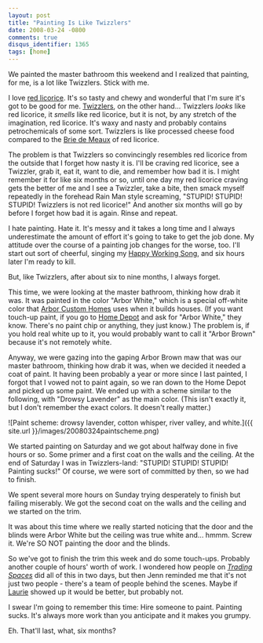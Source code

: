 ```yaml
---
layout: post
title: "Painting Is Like Twizzlers"
date: 2008-03-24 -0800
comments: true
disqus_identifier: 1365
tags: [home]
---
```

We painted the master bathroom this weekend and I realized that
painting, for me, is a lot like Twizzlers. Stick with me.

I love [red licorice](http://www.redvines.com/). It's so tasty and chewy
and wonderful that I'm sure it's got to be good for me.
[Twizzlers](http://www.hersheys.com/products/details/twizzler/index.asp),
on the other hand... Twizzlers *looks* like red licorice, it *smells*
like red licorice, but it is not, by any stretch of the imagination, red
licorice. It's waxy and nasty and probably contains petrochemicals of
some sort. Twizzlers is like processed cheese food compared to the [Brie
de Meaux](http://en.wikipedia.org/wiki/Brie_(cheese)) of red licorice.

The problem is that Twizzlers so convincingly resembles red licorice
from the outside that I forget how nasty it is. I'll be craving red
licorice, see a Twizzler, grab it, eat it, want to die, and remember how
bad it is. I might remember it for like six months or so, until one day
my red licorice craving gets the better of me and I see a Twizzler, take
a bite, then smack myself repeatedly in the forehead Rain Man
style screaming, "STUPID! STUPID! STUPID! Twizzlers is not red
licorice!" And another six months will go by before I forget how bad it
is again. Rinse and repeat.

I hate painting. Hate it. It's messy and it takes a long time and I
always underestimate the amount of effort it's going to take to get the
job done. My attitude over the course of a painting job changes for the
worse, too. I'll start out sort of cheerful, singing my [Happy Working
Song](http://www.amazon.com/gp/product/B000VWQTXE?ie=UTF8&tag=mhsvortex&linkCode=as2&camp=1789&creative=9325&creativeASIN=B000VWQTXE),
and six hours later I'm ready to kill.

But, like Twizzlers, after about six to nine months, I always forget.

This time, we were looking at the master bathroom, thinking how drab it
was. It was painted in the color "Arbor White," which is a special
off-white color that [Arbor Custom Homes](http://www.arborhomes.com/)
uses when it builds houses. (If you want touch-up paint, if you go to
[Home Depot](http://www.homedepot.com) and ask for "Arbor White," they
know. There's no paint chip or anything, they just know.) The problem
is, if you hold real white up to it, you would probably want to call it
"Arbor Brown" because it's not remotely white.

Anyway, we were gazing into the gaping Arbor Brown maw that was our
master bathroom, thinking how drab it was, when we decided it needed a
coat of paint. It having been probably a year or more since I last
painted, I forgot that I vowed not to paint again, so we ran down to the
Home Depot and picked up some paint. We ended up with a scheme similar
to the following, with "Drowsy Lavender" as the main color. (This isn't
exactly it, but I don't remember the exact colors. It doesn't really
matter.)

![Paint scheme: drowsy lavender, cotton whisper, river valley, and
white.]({{ site.url }}/images/20080324paintscheme.png)

We started painting on Saturday and we got about halfway done in five
hours or so. Some primer and a first coat on the walls and the ceiling.
At the end of Saturday I was in Twizzlers-land: "STUPID! STUPID! STUPID!
Painting sucks!" Of course, we were sort of committed by then, so we had
to finish.

We spent several more hours on Sunday trying desperately to finish but
failing miserably. We got the second coat on the walls and the ceiling
and we started on the trim.

It was about this time where we really started noticing that the door
and the blinds were Arbor White but the ceiling was true white and...
hmmm. Screw it. We're SO NOT painting the door and the blinds.

So we've got to finish the trim this week and do some touch-ups.
Probably another couple of hours' worth of work. I wondered how people
on *[Trading
Spaces](http://tlc.discovery.com/tv/trading-spaces/trading-spaces.html)*
did all of this in two days, but then Jenn reminded me that it's not
just two people - there's a team of people behind the scenes. Maybe if
[Laurie](http://tlc.discovery.com/tv/trading-spaces/meet-the-team/laurie-hickson-smith.html)
showed up it would be better, but probably not.

I swear I'm going to remember this time: Hire someone to paint. Painting
sucks. It's always more work than you anticipate and it makes
you grumpy.

Eh. That'll last, what, six months?
